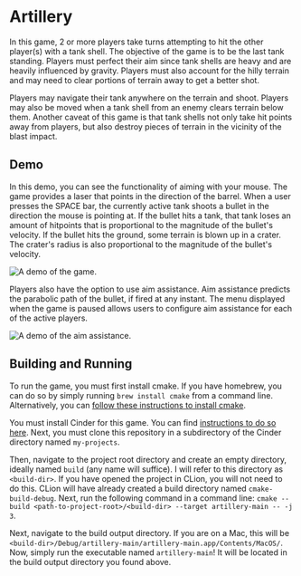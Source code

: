 # Artillery

In this game, 2 or more players take turns attempting to hit the other player(s) 
with a tank shell. The objective of the game is to be the last tank standing. 
Players must perfect their aim since tank shells are heavy and are heavily
influenced by gravity. Players must also account for the hilly terrain and may 
need to clear portions of terrain away to get a better shot.

Players may navigate their tank anywhere on the terrain and shoot. Players may
also be moved when a tank shell from an enemy clears terrain below them. Another 
caveat of this game is that tank shells not only take hit points away from 
players, but also destroy pieces of terrain in the vicinity of the blast impact.

## Demo

In this demo, you can see the functionality of aiming with your mouse. The game
provides a laser that points in the direction of the barrel. When a user presses
the SPACE bar, the currently active tank shoots a bullet in the direction the mouse
is pointing at. If the bullet hits a tank, that tank loses an amount of hitpoints 
that is proportional to the magnitude of the bullet's velocity. If the bullet hits
the ground, some terrain is blown up in a crater. The crater's radius is also 
proportional to the magnitude of the bullet's velocity. 

![A demo of the game.](docs/game-demo.gif)

Players also have the option to use aim assistance. Aim assistance predicts the 
parabolic path of the bullet, if fired at any instant. The menu displayed when the
game is paused allows users to configure aim assistance for each of the active players.

![A demo of the aim assistance.](docs/aim-assist.gif)

## Building and Running

To run the game, you must first install cmake. If you have homebrew, you can do
so by simply running `brew install cmake` from a command line. Alternatively,
you can [follow these instructions to install cmake](https://cmake.org/install/).

You must install Cinder for this game. You can find 
[instructions to do so here](https://libcinder.org/download). 
Next, you must clone this repository in a subdirectory of the Cinder directory 
named `my-projects`. 

Then, navigate to the project root directory and create an empty directory, 
ideally named `build` (any name will suffice). I will refer to this directory 
as `<build-dir>`. If you have opened the project in CLion, you will not need to 
do this. CLion will have already created a build directory named 
`cmake-build-debug`. Next, run the following command in a command line: 
`cmake --build <path-to-project-root>/<build-dir> --target artillery-main -- -j 3`.

Next, navigate to the build output directory. If you are on a Mac, this will be 
`<build-dir>/Debug/artillery-main/artillery-main.app/Contents/MacOS/`. Now, 
simply run the executable named `artillery-main`! It will be located in the 
build output directory you found above.

